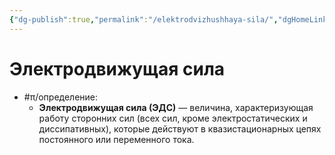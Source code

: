 ```yaml
---
{"dg-publish":true,"permalink":"/elektrodvizhushhaya-sila/","dgHomeLink":true,"dgPassFrontmatter":false}
---
```



# Электродвижущая сила

- #π/определение:
	- **Электродвижущая сила (ЭДС)** — величина, характеризующая работу сторонних сил (всех сил, кроме электростатических и диссипативных), которые действуют в квазистационарных цепях постоянного или переменного тока. 